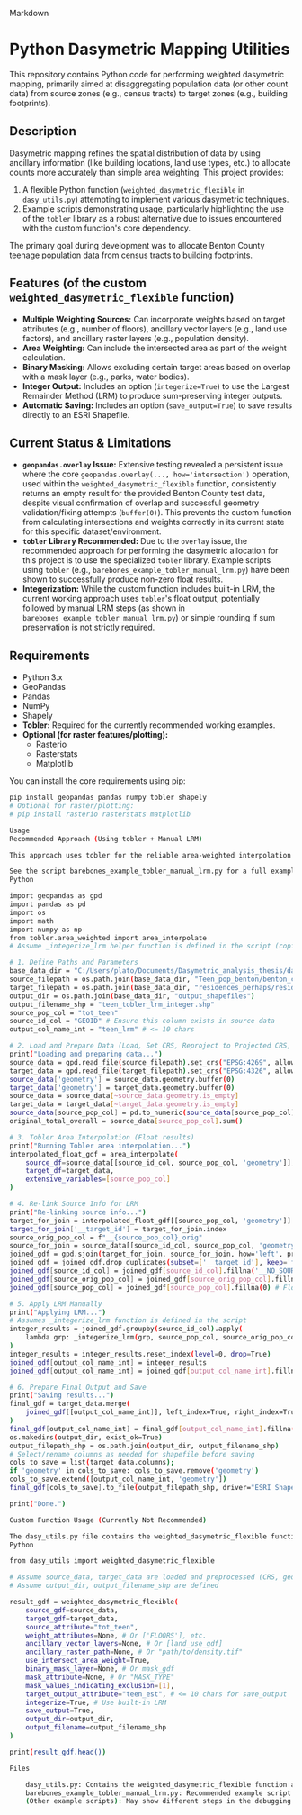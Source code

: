 Markdown

# Python Dasymetric Mapping Utilities

This repository contains Python code for performing weighted dasymetric mapping, primarily aimed at disaggregating population data (or other count data) from source zones (e.g., census tracts) to target zones (e.g., building footprints).

## Description

Dasymetric mapping refines the spatial distribution of data by using ancillary information (like building locations, land use types, etc.) to allocate counts more accurately than simple area weighting. This project provides:

1.  A flexible Python function (`weighted_dasymetric_flexible` in `dasy_utils.py`) attempting to implement various dasymetric techniques.
2.  Example scripts demonstrating usage, particularly highlighting the use of the `tobler` library as a robust alternative due to issues encountered with the custom function's core dependency.

The primary goal during development was to allocate Benton County teenage population data from census tracts to building footprints.

## Features (of the custom `weighted_dasymetric_flexible` function)

* **Multiple Weighting Sources:** Can incorporate weights based on target attributes (e.g., number of floors), ancillary vector layers (e.g., land use factors), and ancillary raster layers (e.g., population density).
* **Area Weighting:** Can include the intersected area as part of the weight calculation.
* **Binary Masking:** Allows excluding certain target areas based on overlap with a mask layer (e.g., parks, water bodies).
* **Integer Output:** Includes an option (`integerize=True`) to use the Largest Remainder Method (LRM) to produce sum-preserving integer outputs.
* **Automatic Saving:** Includes an option (`save_output=True`) to save results directly to an ESRI Shapefile.

## Current Status & Limitations

* **`geopandas.overlay` Issue:** Extensive testing revealed a persistent issue where the core `geopandas.overlay(..., how='intersection')` operation, used within the `weighted_dasymetric_flexible` function, consistently returns an empty result for the provided Benton County test data, despite visual confirmation of overlap and successful geometry validation/fixing attempts (`buffer(0)`). This prevents the custom function from calculating intersections and weights correctly in its current state for this specific dataset/environment.
* **`tobler` Library Recommended:** Due to the `overlay` issue, the recommended approach for performing the dasymetric allocation for this project is to use the specialized `tobler` library. Example scripts using `tobler` (e.g., `barebones_example_tobler_manual_lrm.py`) have been shown to successfully produce non-zero float results.
* **Integerization:** While the custom function includes built-in LRM, the current working approach uses `tobler`'s float output, potentially followed by manual LRM steps (as shown in `barebones_example_tobler_manual_lrm.py`) or simple rounding if sum preservation is not strictly required.

## Requirements

* Python 3.x
* GeoPandas
* Pandas
* NumPy
* Shapely
* **Tobler:** Required for the currently recommended working examples.
* **Optional (for raster features/plotting):**
    * Rasterio
    * Rasterstats
    * Matplotlib

You can install the core requirements using pip:

```bash
pip install geopandas pandas numpy tobler shapely
# Optional for raster/plotting:
# pip install rasterio rasterstats matplotlib

Usage
Recommended Approach (Using tobler + Manual LRM)

This approach uses tobler for the reliable area-weighted interpolation and then applies the Largest Remainder Method manually to achieve sum-preserving integer results.

See the script barebones_example_tobler_manual_lrm.py for a full example. Key steps:
Python

import geopandas as gpd
import pandas as pd
import os
import math
import numpy as np
from tobler.area_weighted import area_interpolate
# Assume _integerize_lrm helper function is defined in the script (copied from dasy_utils.py)

# 1. Define Paths and Parameters
base_data_dir = "C:/Users/plato/Documents/Dasymetric_analysis_thesis/dasy_test_gemini/"
source_filepath = os.path.join(base_data_dir, "Teen_pop_benton/benton_census_tracts_teen_pop_short.shp")
target_filepath = os.path.join(base_data_dir, "residences_perhaps/residences_perhaps.shp")
output_dir = os.path.join(base_data_dir, "output_shapefiles")
output_filename_shp = "teen_tobler_lrm_integer.shp"
source_pop_col = "tot_teen"
source_id_col = "GEOID" # Ensure this column exists in source data
output_col_name_int = "teen_lrm" # <= 10 chars

# 2. Load and Prepare Data (Load, Set CRS, Reproject to Projected CRS, buffer(0))
print("Loading and preparing data...")
source_data = gpd.read_file(source_filepath).set_crs("EPSG:4269", allow_override=True).to_crs("EPSG:2991")
target_data = gpd.read_file(target_filepath).set_crs("EPSG:4326", allow_override=True).to_crs("EPSG:2991")
source_data['geometry'] = source_data.geometry.buffer(0)
target_data['geometry'] = target_data.geometry.buffer(0)
source_data = source_data[~source_data.geometry.is_empty]
target_data = target_data[~target_data.geometry.is_empty]
source_data[source_pop_col] = pd.to_numeric(source_data[source_pop_col], errors='coerce').fillna(0)
original_total_overall = source_data[source_pop_col].sum()

# 3. Tobler Area Interpolation (Float results)
print("Running Tobler area interpolation...")
interpolated_float_gdf = area_interpolate(
    source_df=source_data[[source_id_col, source_pop_col, 'geometry']],
    target_df=target_data,
    extensive_variables=[source_pop_col]
)

# 4. Re-link Source Info for LRM
print("Re-linking source info...")
target_for_join = interpolated_float_gdf[[source_pop_col, 'geometry']].copy()
target_for_join['__target_id'] = target_for_join.index
source_orig_pop_col = f"__{source_pop_col}_orig"
source_for_join = source_data[[source_id_col, source_pop_col, 'geometry']].rename(columns={source_pop_col: source_orig_pop_col})
joined_gdf = gpd.sjoin(target_for_join, source_for_join, how='left', predicate='intersects')
joined_gdf = joined_gdf.drop_duplicates(subset=['__target_id'], keep='first')
joined_gdf[source_id_col] = joined_gdf[source_id_col].fillna('__NO_SOURCE__')
joined_gdf[source_orig_pop_col] = joined_gdf[source_orig_pop_col].fillna(0)
joined_gdf[source_pop_col] = joined_gdf[source_pop_col].fillna(0) # Float column

# 5. Apply LRM Manually
print("Applying LRM...")
# Assumes _integerize_lrm function is defined in the script
integer_results = joined_gdf.groupby(source_id_col).apply(
    lambda grp: _integerize_lrm(grp, source_pop_col, source_orig_pop_col)
)
integer_results = integer_results.reset_index(level=0, drop=True)
joined_gdf[output_col_name_int] = integer_results
joined_gdf[output_col_name_int] = joined_gdf[output_col_name_int].fillna(0).astype(int)

# 6. Prepare Final Output and Save
print("Saving results...")
final_gdf = target_data.merge(
    joined_gdf[[output_col_name_int]], left_index=True, right_index=True, how='left'
)
final_gdf[output_col_name_int] = final_gdf[output_col_name_int].fillna(0).astype(int)
os.makedirs(output_dir, exist_ok=True)
output_filepath_shp = os.path.join(output_dir, output_filename_shp)
# Select/rename columns as needed for shapefile before saving
cols_to_save = list(target_data.columns);
if 'geometry' in cols_to_save: cols_to_save.remove('geometry')
cols_to_save.extend([output_col_name_int, 'geometry'])
final_gdf[cols_to_save].to_file(output_filepath_shp, driver="ESRI Shapefile")

print("Done.")

Custom Function Usage (Currently Not Recommended)

The dasy_utils.py file contains the weighted_dasymetric_flexible function which offers more weighting options but currently fails due to the geopandas.overlay issue described above. If that issue were resolved (e.g., by updating libraries or identifying specific data problems), its usage would look like this:
Python

from dasy_utils import weighted_dasymetric_flexible

# Assume source_data, target_data are loaded and preprocessed (CRS, geometry fixing)
# Assume output_dir, output_filename_shp are defined

result_gdf = weighted_dasymetric_flexible(
    source_gdf=source_data,
    target_gdf=target_data,
    source_attribute="tot_teen",
    weight_attributes=None, # Or ['FLOORS'], etc.
    ancillary_vector_layers=None, # Or [land_use_gdf]
    ancillary_raster_path=None, # Or "path/to/density.tif"
    use_intersect_area_weight=True,
    binary_mask_layer=None, # Or mask_gdf
    mask_attribute=None, # Or "MASK_TYPE"
    mask_values_indicating_exclusion=[1],
    target_output_attribute="teen_est", # <= 10 chars for save_output
    integerize=True, # Use built-in LRM
    save_output=True,
    output_dir=output_dir,
    output_filename=output_filename_shp
)

print(result_gdf.head())

Files

    dasy_utils.py: Contains the weighted_dasymetric_flexible function and the _integerize_lrm helper function. Note: Relies on geopandas.overlay which currently fails with the test data.
    barebones_example_tobler_manual_lrm.py: Recommended example script demonstrating successful interpolation using tobler and manual LRM for integer results.
    (Other example scripts): May show different steps in the debugging process or alternative approaches.
